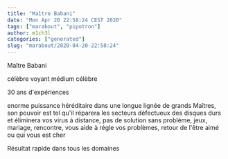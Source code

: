 ```yaml
---
title: "Maître Babani"
date: "Mon Apr 20 22:58:24 CEST 2020"
tags: ["marabout", "pipotron"]
author: m1ch3l
categories: ["generated"]
slug: "marabout/2020-04-20-22:58:24"
---
```


Maître Babani

célèbre voyant médium célèbre

30 ans d'expériences

enorme puissance héréditaire dans une longue lignée de grands Maîtres, son pouvoir est tel qu'il réparera les secteurs défectueux des disques durs et éliminera vos virus à distance, pas de solution sans problème, jeux, mariage, rencontre, vous aide à régle vos problèmes, retour de l'être aimé ou qui vous est cher

Résultat rapide dans tous les domaines
